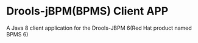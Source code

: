 Drools-jBPM(BPMS) Client APP
==============

A Java 8 client application for the Drools-JBPM 6(Red Hat product named BPMS 6)

